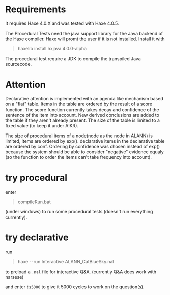 # Requirements

It requires Haxe 4.0.X and was tested with Haxe 4.0.5.

The Procedural Tests need the java support library for the Java backend of the Haxe compiler. Haxe will promt the user if it is not installed.
Install it with

> haxelib install hxjava 4.0.0-alpha 

The procedural test require a JDK to compile the transpiled Java sourcecode.


# Attention

Declarative attention is implemented with an agenda like mechanism based on a "flat" table.  Items in the table are ordered by the result of a score function. The score function currently takes decay and confidence of the sentence of the item into account.
New derived conclusions are added to the table if they aren't already present.
The size of the table is limited to a fixed value (to keep it under AIKR).

The size of procedural items of a node(node as the node in ALANN) is limited, items are ordered by exp().
declarative items in the declarative table are ordered by conf.
Ordering by confidence was chosen instead of exp() because the system should be able to consider "negative" evidence equaly (so the function to order the items can't take frequency into account).

# try procedural

enter
> compileRun.bat

(under windows) to run some procedural tests
(doesn't run everything currently).

# try declarative

run

> haxe --run Interactive ALANN_CatBlueSky.nal

to preload a `.nal` file for interactive Q&A. 
(currently Q&A does work with narsese)

and enter `!s5000` to give it 5000 cycles to work on the question(s).
